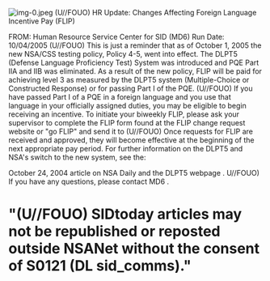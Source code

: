 ![img-0.jpeg](img-0.jpeg)
(U//FOUO) HR Update: Changes Affecting Foreign Language Incentive Pay (FLIP)

FROM:
Human Resource Service Center for SID (MD6)
Run Date: 10/04/2005
(U//FOUO) This is just a reminder that as of October 1, 2005 the new NSA/CSS testing policy, Policy 4-5, went into effect. The DLPT5 (Defense Language Proficiency Test) System was introduced and PQE Part IIA and IIB was eliminated. As a result of the new policy, FLIP will be paid for achieving level 3 as measured by the DLPT5 system (Multiple-Choice or Constructed Response) or for passing Part I of the PQE.
(U//FOUO) If you have passed Part I of a PQE in a foreign language and you use that language in your officially assigned duties, you may be eligible to begin receiving an incentive. To initiate your biweekly FLIP, please ask your supervisor to complete the FLIP form found at the FLIP change request website or "go FLIP" and send it to
(U//FOUO) Once requests for FLIP are received and approved, they will become effective at the beginning of the next appropriate pay period. For further information on the DLPT5 and NSA's switch to the new system, see the:

October 24, 2004 article on NSA Daily and the DLPT5 webpage .
U//FOUO) If you have any questions, please contact MD6 .

# "(U//FOUO) SIDtoday articles may not be republished or reposted outside NSANet without the consent of S0121 (DL sid_comms)."
